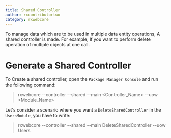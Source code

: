 ```yaml
---
title: Shared Controller
author: rxcontributortwo
category: rxwebcore 
---
```


To manage data which are to be used in multiple data entity operations, A shared controller is made. For example, If you want to perform delete operation of multiple objects at one call.

# Generate a Shared Controller

To Create a shared controller, open the `Package Manager Console` and run the following command:

> rxwebcore --controller --shared --main <Controller_Name> --uow <Module_Name>

Let's consider a scenario where you want a `DeleteSharedController` in the `UsersModule`, you have to write:

> rxwebcore --controller --shared --main DeleteSharedController --uow Users

